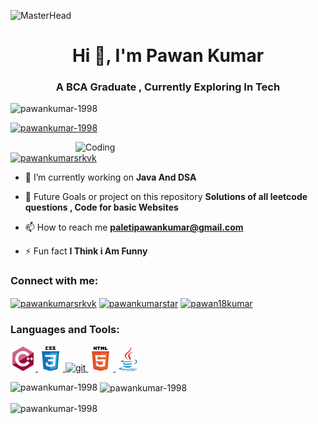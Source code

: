 ![MasterHead](https://indoanalytica.com/static/images/banner-2.gif)
<h1 align="center">Hi 👋, I'm Pawan Kumar</h1>
<h3 align="center">A BCA Graduate , Currently Exploring In Tech</h3>

<p align="left"> <img src="https://komarev.com/ghpvc/?username=pawankumar-1998&label=Profile%20views&color=0e75b6&style=flat" alt="pawankumar-1998" /> </p>

<p align="left"> <a href="https://github.com/ryo-ma/github-profile-trophy"><img src="https://github-profile-trophy.vercel.app/?username=pawankumar-1998" alt="pawankumar-1998" /></a> </p>

<img align="right" alt="Coding" width="400" src="https://c.tenor.com/NOYF3f82b_gAAAAC/programmer.gif">

<p align="left"> <a href="https://twitter.com/pawankumarsrkvk" target="blank"><img src="https://img.shields.io/twitter/follow/pawankumarsrkvk?logo=twitter&style=for-the-badge" alt="pawankumarsrkvk" /></a> </p>

- 🔭 I’m currently working on **Java And DSA**

- 🌱 Future Goals or project on this repository **Solutions of all leetcode questions , Code for basic Websites**

- 📫 How to reach me **paletipawankumar@gmail.com**

- ⚡ Fun fact **I Think i Am Funny**

<h3 align="left">Connect with me:</h3>
<p align="left">
<a href="https://twitter.com/pawankumarsrkvk" target="blank"><img align="center" src="https://raw.githubusercontent.com/rahuldkjain/github-profile-readme-generator/master/src/images/icons/Social/twitter.svg" alt="pawankumarsrkvk" height="30" width="40" /></a>
<a href="https://instagram.com/pawankumarstar" target="blank"><img align="center" src="https://raw.githubusercontent.com/rahuldkjain/github-profile-readme-generator/master/src/images/icons/Social/instagram.svg" alt="pawankumarstar" height="30" width="40" /></a>
<a href="https://www.leetcode.com/pawan18kumar" target="blank"><img align="center" src="https://raw.githubusercontent.com/rahuldkjain/github-profile-readme-generator/master/src/images/icons/Social/leet-code.svg" alt="pawan18kumar" height="30" width="40" /></a>
</p>

<h3 align="left">Languages and Tools:</h3>
<p align="left"> <a href="https://www.w3schools.com/cpp/" target="_blank" rel="noreferrer"> <img src="https://raw.githubusercontent.com/devicons/devicon/master/icons/cplusplus/cplusplus-original.svg" alt="cplusplus" width="40" height="40"/> </a> <a href="https://www.w3schools.com/css/" target="_blank" rel="noreferrer"> <img src="https://raw.githubusercontent.com/devicons/devicon/master/icons/css3/css3-original-wordmark.svg" alt="css3" width="40" height="40"/> </a> <a href="https://git-scm.com/" target="_blank" rel="noreferrer"> <img src="https://www.vectorlogo.zone/logos/git-scm/git-scm-icon.svg" alt="git" width="40" height="40"/> </a> <a href="https://www.w3.org/html/" target="_blank" rel="noreferrer"> <img src="https://raw.githubusercontent.com/devicons/devicon/master/icons/html5/html5-original-wordmark.svg" alt="html5" width="40" height="40"/> </a> <a href="https://www.java.com" target="_blank" rel="noreferrer"> <img src="https://raw.githubusercontent.com/devicons/devicon/master/icons/java/java-original.svg" alt="java" width="40" height="40"/> </a> </p>

<p><img align="left" src="https://github-readme-stats.vercel.app/api/top-langs?username=pawankumar-1998&show_icons=true&locale=en&layout=compact" alt="pawankumar-1998" /></p>

<p>&nbsp;<img align="center" src="https://github-readme-stats.vercel.app/api?username=pawankumar-1998&show_icons=true&locale=en" alt="pawankumar-1998" /></p>

<p><img align="center" src="https://github-readme-streak-stats.herokuapp.com/?user=pawankumar-1998&" alt="pawankumar-1998" /></p>

